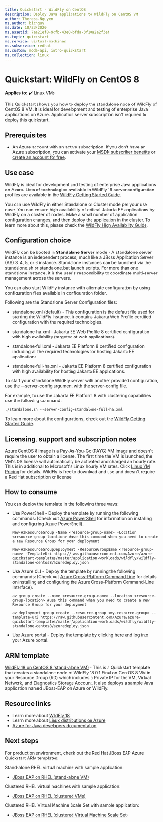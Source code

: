 ```yaml
---
title: Quickstart - WildFly on CentOS
description: Deploy Java applications to WildFly on CentOS VM
author: Theresa-Nguyen
ms.author: bicnguy
ms.date: 10/23/2020
ms.assetid: 7aa21ef8-9cfb-43e0-bfda-3f10a2a2f3ef
ms.topic: quickstart
ms.service: virtual-machines
ms.subservice: redhat
ms.custom: mode-api, intro-quickstart
ms.collection: linux
---
```


# Quickstart: WildFly on CentOS 8

**Applies to:** :heavy_check_mark: Linux VMs 

This Quickstart shows you how to deploy the standalone node of WildFly of CentOS 8 VM. It is ideal for development and testing of enterprise Java applications on Azure. Application server subscription isn't required to deploy this quickstart.

## Prerequisites

* An Azure account with an active subscription. If you don't have an Azure subscription, you can activate your [MSDN subscriber benefits](https://azure.microsoft.com/pricing/member-offers/msdn-benefits-details) or [create an account for free](https://azure.microsoft.com/pricing/free-trial).

## Use case

WildFly is ideal for development and testing of enterprise Java applications on Azure. Lists of technologies available in WildFly 18 server configuration profiles are available in the [WildFly Getting Started Guide](https://docs.wildfly.org/18/Getting_Started_Guide.html#getting-started-with-wildfly).

You can use WildFly in either Standalone or Cluster mode per your use case. You can ensure high availability of critical Jakarta EE applications by WildFly on a cluster of nodes. Make a small number of application configuration changes, and then deploy the application in the cluster. To learn more about this, please check the [WildFly High Availability Guide](https://docs.wildfly.org/18/High_Availability_Guide.html).

## Configuration choice

WildFly can be booted in **Standalone Server** mode - A standalone server instance is an independent process, much like a JBoss Application Server (AS) 3, 4, 5, or 6 instance. Standalone instances can be launched via the standalone.sh or standalone.bat launch scripts. For more than one standalone instance, it is the user's responsibility to coordinate multi-server management across the servers.

You can also start WildFly instance with alternate configuration by using configuration files available in configuration folder.

Following are the Standalone Server Configuration files:

- standalone.xml (default) - This configuration is the default file used for starting the WildFly instance. It contains Jakarta Web Profile certified configuration with the required technologies.
   
- standalone-ha.xml - Jakarta EE Web Profile 8 certified configuration with high availability (targeted at web applications).
   
- standalone-full.xml - Jakarta EE Platform 8 certified configuration including all the required technologies for hosting Jakarta EE applications.

- standalone-full-ha.xml - Jakarta EE Platform 8 certified configuration with high availability for hosting Jakarta EE applications.

To start your standalone WildFly server with another provided configuration, use the --server-config argument with the server-config file.

For example, to use the Jakarta EE Platform 8 with clustering capabilities use the following command:

```
./standalone.sh --server-config=standalone-full-ha.xml
```

To learn more about the configurations, check out the [WildFly Getting Started Guide](https://docs.wildfly.org/18/Getting_Started_Guide.html#wildfly-10-configurations).

## Licensing, support and subscription notes

Azure CentOS 8 image is a Pay-As-You-Go (PAYG) VM image and doesn't require the user to obtain a license. The first time the VM is launched, the VM's OS license will automatically be activated and charged an hourly rate. This is in additional to Microsoft's Linux hourly VM rates. Click [Linux VM Pricing](https://azure.microsoft.com/pricing/details/virtual-machines/linux/#linux) for details. WildFly is free to download and use and doesn't require a Red Hat subscription or license.

## How to consume

You can deploy the template in the following three ways:

- Use PowerShell - Deploy the template by running the following commands: (Check out [Azure PowerShell](/powershell/azure/) for information on installing and configuring Azure PowerShell).

    ```
    New-AzResourceGroup -Name <resource-group-name> -Location <resource-group-location> #use this command when you need to create a new Resource Group for your deployment
    ```

    ```
    New-AzResourceGroupDeployment -ResourceGroupName <resource-group-name> -TemplateUri https://raw.githubusercontent.com/Azure/azure-quickstart-templates/master/application-workloads/wildfly/wildfly-standalone-centos8/azuredeploy.json
    ```
    
- Use Azure CLI - Deploy the template by running the following commands: (Check out [Azure Cross-Platform Command Line](/cli/azure/install-azure-cli) for details on installing and configuring the Azure Cross-Platform Command-Line Interface).

    ```
    az group create --name <resource-group-name> --location <resource-group-location> #use this command when you need to create a new Resource Group for your deployment
    ```

    ```
    az deployment group create --resource-group <my-resource-group> --template-uri https://raw.githubusercontent.com/Azure/azure-quickstart-templates/master/application-workloads/wildfly/wildfly-standalone-centos8/azuredeploy.json
    ```

- Use Azure portal - Deploy the template by clicking <a href="https://portal.azure.com/#create/Microsoft.Template/uri/https%3A%2F%2Fraw.githubusercontent.com%2FAzure%2Fazure-quickstart-templates%2Fmaster%2Fapplication-workloads%2Fwildfly%2Fwildfly-standalone-centos8%2Fazuredeploy.json" target="_blank">here</a> and log into your Azure portal.

## ARM template

<a href="https://github.com/Azure/azure-quickstart-templates/tree/master/application-workloads/wildfly/wildfly-standalone-centos8" target="_blank"> WildFly 18 on CentOS 8 (stand-alone VM)</a> - This is a Quickstart template that creates a standalone node of WildFly 18.0.1.Final on CentOS 8 VM in your Resource Group (RG) which includes a Private IP for the VM, Virtual Network, and Diagnostics Storage Account. It also deploys a sample Java application named JBoss-EAP on Azure on WildFly.

## Resource links

* Learn more about [WildFly 18](https://docs.wildfly.org/18/)
* Learn more about [Linux distributions on Azure](../../linux/endorsed-distros.md)
* [Azure for Java developers documentation](https://github.com/JasonFreeberg/jboss-on-app-service)

## Next steps

For production environment, check out the Red Hat JBoss EAP Azure Quickstart ARM templates:

Stand-alone RHEL virtual machine with sample application:

*  <a href="https://github.com/Azure/azure-quickstart-templates/tree/master/application-workloads/jboss/jboss-eap-standalone-rhel" target="_blank"> JBoss EAP on RHEL (stand-alone VM)</a>

Clustered RHEL virtual machines with sample application:

* <a href="https://github.com/Azure/azure-quickstart-templates/tree/master/application-workloads/jboss/jboss-eap-clustered-multivm-rhel" target="_blank"> JBoss EAP on RHEL (clustered VMs)</a>

Clustered RHEL Virtual Machine Scale Set with sample application:

* <a href="https://github.com/Azure/azure-quickstart-templates/tree/master/application-workloads/jboss/jboss-eap-clustered-vmss-rhel" target="_blank"> JBoss EAP on RHEL (clustered Virtual Machine Scale Set)</a>

